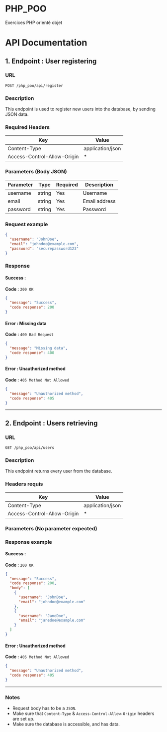 # PHP_POO
Exercices PHP orienté objet

# API Documentation

## 1. Endpoint : User registering

### URL
`POST /php_poo/api/register`

### Description
This endpoint is used to register new users into the database, by sending JSON data.

### Required Headers
| Key                        | Value                   |
|----------------------------|-------------------------|
| Content-Type               | application/json        |
| Access-Control-Allow-Origin| *                       |

### Parameters (Body JSON)
| Parameter  | Type   | Required | Description                  |
|------------|--------|--------|--------------------------------|
| username   | string | Yes    | Username                       |
| email      | string | Yes    | Email address                  |
| password   | string | Yes    | Password                       |

### Request example
```json
{
  "username": "JohnDoe",
  "email": "johndoe@example.com",
  "password": "securepassword123"
}
```

### Response

#### Success :
**Code :** `200 OK`
```json
{
  "message": "Success",
  "code response": 200
}
```

#### Error : Missing data
**Code :** `400 Bad Request`
```json
{
  "message": "Missing data",
  "code response": 400
}
```

#### Error : Unauthorized method
**Code :** `405 Method Not Allowed`
```json
{
  "message": "Unauthorized method",
  "code response": 405
}
```

---

## 2. Endpoint : Users retrieving

### URL
`GET /php_poo/api/users`

### Description
This endpoint returns every user from the database.

### Headers requis
| Key                        | Value                   |
|----------------------------|-------------------------|
| Content-Type               | application/json        |
| Access-Control-Allow-Origin| *                       |

### Parameters (No parameter expected)

### Response example

#### Success :
**Code :** `200 OK`
```json
{
  "message": "Success",
  "code response": 200,
  "body": [
    {
      "username": "JohnDoe",
      "email": "johndoe@example.com"
    },
    {
      "username": "JaneDoe",
      "email": "janedoe@example.com"
    }
  ]
}
```

#### Error : Unauthorized method
**Code :** `405 Method Not Allowed`
```json
{
  "message": "Unauthorized method",
  "code response": 405
}
```

---

### Notes
- Request body has to be a `JSON`.
- Make sure that `Content-Type` & `Access-Control-Allow-Origin` headers are set up.
- Make sure the database is accessible, and has data.

